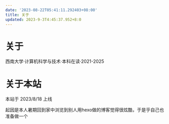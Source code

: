 ```yaml
---
date: '2023-08-22T05:41:11.292403+08:00'
title: 关于
updated: 2023-9-3T4:45:37.952+8:0
---
```

# 关于

西南大学·计算机科学与技术·本科在读·2021-2025

# 关于本站

本站于 2023/8/18 上线

起因是本人暑期回到家中浏览到别人用hexo做的博客觉得很炫酷，于是乎自己也准备做一个
